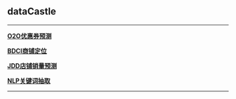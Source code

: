 ## dataCastle

***

[**O2O优惠券预测**](https://github.com/rogeroyer/dataCastle/tree/master/o2o)

[**BDCI商铺定位**](https://github.com/rogeroyer/dataCastle/tree/master/BDCI)

[**JDD店铺销量预测**](https://github.com/rogeroyer/dataCastle/tree/master/JDD)

[**NLP关键词抽取**](https://github.com/rogeroyer/dataCastle/tree/master/NLP)

***
